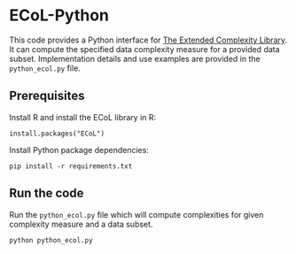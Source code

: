 # ECoL-Python

This code provides a Python interface for [The Extended Complexity Library](https://github.com/lpfgarcia/ECoL).
It can compute the specified data complexity measure for a provided data subset.
Implementation details and use examples are provided in the `python_ecol.py` file.

## Prerequisites

Install R and install the ECoL library in R:

```
install.packages("ECoL")
```


Install Python package dependencies:
```
pip install -r requirements.txt
```


## Run the code

Run the `python_ecol.py` file which will compute complexities for given complexity measure and a data subset.

```
python python_ecol.py
```